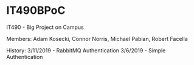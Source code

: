 # IT490BPoC
IT490 - Big Project on Campus

Members: Adam Kosecki, Connor Norris, Michael Pabian, Robert Facella


History:
3/11/2019 - RabbitMQ Authentication
3/6/2019  - Simple Authentication
